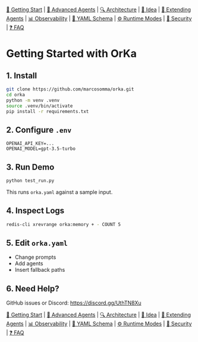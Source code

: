 [📘 Getting Start](./getting-started.md) | [🤖 Advanced Agents](./agents-advanced.md) | [🔍 Architecture](./architecture.md) | [🧠 Idea](./index.md) | [🧪 Extending Agents](./extending-agents.md) | [📊 Observability](./observability.md) | [📜 YAML Schema](./orka.yaml-schema.md) | [⚙ Runtime Modes](./runtime-modes.md) | [🔐 Security](./security.md) | [❓ FAQ](./faq.md)

# Getting Started with OrKa

## 1. Install
```bash
git clone https://github.com/marcosomma/orka.git
cd orka
python -m venv .venv
source .venv/bin/activate
pip install -r requirements.txt
```

## 2. Configure `.env`
```
OPENAI_API_KEY=...
OPENAI_MODEL=gpt-3.5-turbo
```

## 3. Run Demo
```bash
python test_run.py
```
This runs `orka.yaml` against a sample input.

## 4. Inspect Logs
```bash
redis-cli xrevrange orka:memory + - COUNT 5
```

## 5. Edit `orka.yaml`
- Change prompts
- Add agents
- Insert fallback paths

## 6. Need Help?
GitHub issues or Discord: https://discord.gg/UthTN8Xu

[📘 Getting Start](./getting-started.md) | [🤖 Advanced Agents](./agents-advanced.md) | [🔍 Architecture](./architecture.md) | [🧠 Idea](./index.md) | [🧪 Extending Agents](./extending-agents.md) | [📊 Observability](./observability.md) | [📜 YAML Schema](./orka.yaml-schema.md) | [⚙ Runtime Modes](./runtime-modes.md) | [🔐 Security](./security.md) | [❓ FAQ](./faq.md)

